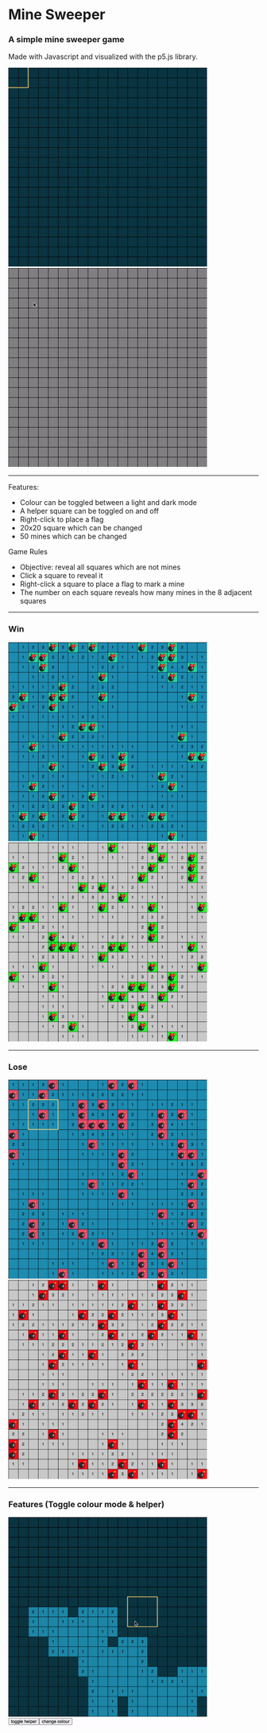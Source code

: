 # Mine Sweeper

### A simple mine sweeper game

Made with Javascript and visualized with the p5.js library.

<img src="assets/gameDark.gif" width="400px"><img src="assets/game.gif" width="400px">

---

Features:
- Colour can be toggled between a light and dark mode
- A helper square can be toggled on and off
- Right-click to place a flag
- 20x20 square which can be changed
- 50 mines which can be changed

Game Rules
- Objective: reveal all squares which are not mines
- Click a square to reveal it
- Right-click a square to place a flag to mark a mine
- The number on each square reveals how many mines in the 8 adjacent squares

---

### Win

<img src="assets/winDark.png" width="400px"><img src="assets/win.png" width = "400px">

---

### Lose

<img src="assets/loseDark.png" width="400px"><img src="assets/lose.png" width = "400px">

---

### Features (Toggle colour mode & helper)

<img src="assets/features.gif" width="400px">